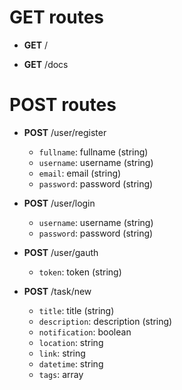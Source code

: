 # GET routes
* **GET** /

* **GET** /docs

# POST routes
* **POST** /user/register
	- `fullname`: fullname (string) 
	- `username`: username (string) 
	- `email`: email (string) 
	- `password`: password (string) 

* **POST** /user/login
	- `username`: username (string) 
	- `password`: password (string) 

* **POST** /user/gauth
	- `token`: token (string) 

* **POST** /task/new
	- `title`: title (string) 
	- `description`: description (string) 
	- `notification`: boolean
	- `location`: string
	- `link`: string
	- `datetime`: string
	- `tags`: array<string>

